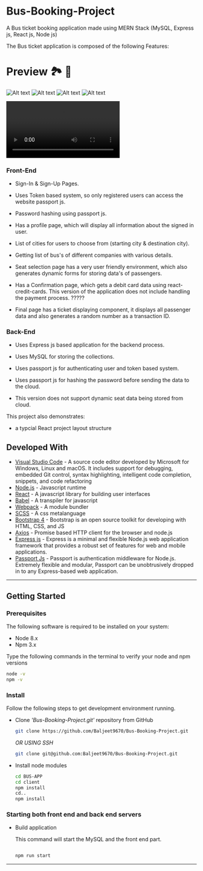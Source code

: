 # Bus-Booking-Project

A Bus ticket booking application made using MERN Stack (MySQL, Express js, React js, Node js)

<!--
[Here](http://bookandfly.herokuapp.com/) is the link of Bus-Booking-Site.
[Here](https://bus-business.herokuapp.com/) is the link of Business portal of this site for adding buses. -->

The Bus ticket application is composed of the following Features:

# Preview 🏞️ 🌅

![Alt text](<Screenshot 2023-12-02 at 2.29.10 PM-1.png>)
![Alt text](<Screenshot 2023-12-02 at 2.34.36 PM-2.png>)
![Alt text](<Screenshot 2023-12-02 at 2.33.15 PM-1.png>) ![Alt text](<Screenshot 2023-12-02 at 2.33.38 PM-1.png>)

![Demo Video](40852031-8656-40c8-8aed-e01c5d0394cc.mp4)

### Front-End

- Sign-In & Sign-Up Pages.

- Uses Token based system, so only registered users can access the website passport js.

- Password hashing using passport js.

- Has a profile page, which will display all information about the signed in user.

- List of cities for users to choose from (starting city & destination city).

- Getting list of bus's of different companies with various details.

- Seat selection page has a very user friendly environment, which also generates dynamic forms for storing data's of passengers.

- Has a Confirmation page, which gets a debit card data using react-credit-cards. This version of the application does not include handling the payment process. ?????

- Final page has a ticket displaying component, it displays all passenger data and also generates a random number as a transaction ID.

### Back-End

- Uses Express js based application for the backend process.

- Uses MySQL for storing the collections.

- Uses passport js for authenticating user and token based system.

- Uses passport js for hashing the password before sending the data to the cloud.

- This version does not support dynamic seat data being stored from cloud.

This project also demonstrates:

- a typcial React project layout structure

## Developed With

- [Visual Studio Code](https://code.visualstudio.com/) - A source code editor developed by Microsoft for Windows, Linux and macOS. It includes support for debugging, embedded Git control, syntax highlighting, intelligent code completion, snippets, and code refactoring
- [Node.js](https://nodejs.org/en/) - Javascript runtime
- [React](https://reactjs.org/) - A javascript library for building user interfaces
- [Babel](https://babeljs.io/) - A transpiler for javascript
- [Webpack](https://webpack.js.org/) - A module bundler
- [SCSS](http://sass-lang.com/) - A css metalanguage
- [Bootstrap 4](https://getbootstrap.com/) - Bootstrap is an open source toolkit for developing with HTML, CSS, and JS
- [Axios](https://github.com/axios/axios) - Promise based HTTP client for the browser and node.js
- [Express js](http://expressjs.com/) - Express is a minimal and flexible Node.js web application framework that provides a robust set of features for web and mobile applications.
- [Passport Js](http://www.passportjs.org/) - Passport is authentication middleware for Node.js. Extremely flexible and modular, Passport can be unobtrusively dropped in to any Express-based web application.

---

## Getting Started

### Prerequisites

The following software is required to be installed on your system:

- Node 8.x
- Npm 3.x

Type the following commands in the terminal to verify your node and npm versions

```bash
node -v
npm -v
```

### Install

Follow the following steps to get development environment running.

- Clone _'Bus-Booking-Project.git'_ repository from GitHub

  ```bash
  git clone https://github.com/Baljeet9670/Bus-Booking-Project.git
  ```

  _OR USING SSH_

  ```bash
  git clone git@github.com:Baljeet9670/Bus-Booking-Project.git
  ```

- Install node modules

  ```bash
  cd BUS-APP
  cd client
  npm install
  cd..
  npm install
  ```

### Starting both front end and back end servers

- Build application

  This command will start the MySQL and the front end part.

  ```bash

  npm run start

  ```

---
